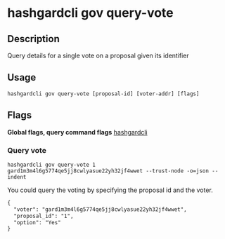 # hashgardcli gov query-vote

## Description

Query details for a single vote on a proposal given its identifier

## Usage

```shell
hashgardcli gov query-vote [proposal-id] [voter-addr] [flags]
```

## Flags

**Global flags, query command flags** [hashgardcli](../README.md)

### Query vote

```shell
hashgardcli gov query-vote 1 gard1m3m4l6g5774qe5jj8cwlyasue22yh32jf4wwet --trust-node -o=json --indent
```

You could query the voting by specifying the proposal id and the voter.

```txt
{
  "voter": "gard1m3m4l6g5774qe5jj8cwlyasue22yh32jf4wwet",
  "proposal_id": "1",
  "option": "Yes"
}

```
